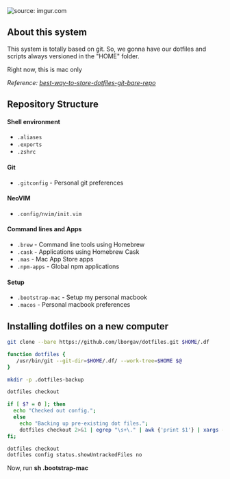 <img src="https://i.imgur.com/XW6tppE.png" title="source: imgur.com" />

## About this system

This system is totally based on git.
So, we gonna have our dotfiles and scripts always versioned in the "HOME" folder.

Right now, this is mac only

_Reference: [best-way-to-store-dotfiles-git-bare-repo](https://developer.atlassian.com/blog/2016/02/best-way-to-store-dotfiles-git-bare-repo/)_

## Repository Structure

#### Shell environment

* `.aliases`
* `.exports`
* `.zshrc`

#### Git

* `.gitconfig` - Personal git preferences

#### NeoVIM

* `.config/nvim/init.vim`

#### Command lines and Apps

* `.brew` - Command line tools using Homebrew
* `.cask` - Applications using Homebrew Cask
* `.mas` - Mac App Store apps
* `.npm-apps` - Global npm applications

#### Setup

* `.bootstrap-mac` - Setup my personal macbook
* `.macos` - Personal macbook preferences

## Installing dotfiles on a new computer

```sh
git clone --bare https://github.com/lborgav/dotfiles.git $HOME/.df

function dotfiles {
   /usr/bin/git --git-dir=$HOME/.df/ --work-tree=$HOME $@
}

mkdir -p .dotfiles-backup

dotfiles checkout

if [ $? = 0 ]; then
  echo "Checked out config.";
  else
    echo "Backing up pre-existing dot files.";
    dotfiles checkout 2>&1 | egrep "\s+\." | awk {'print $1'} | xargs -I{} mv {} .dotfiles-backup/{}
fi;

dotfiles checkout
dotfiles config status.showUntrackedFiles no
```

Now, run **sh .bootstrap-mac**
